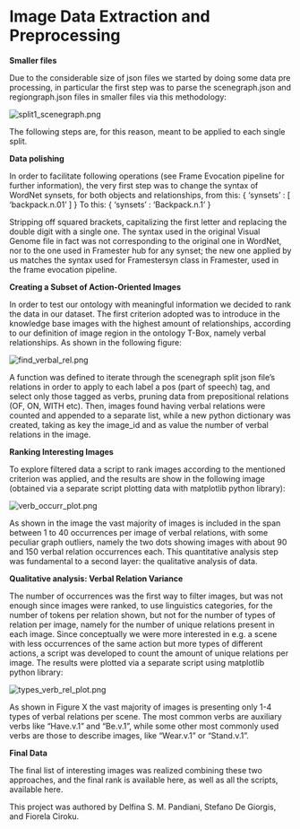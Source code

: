 # Image Data Extraction and Preprocessing

**Smaller files**

Due to the considerable size of json files we started by doing some data pre processing, in particular the first step was to parse the scenegraph.json and regiongraph.json files in smaller files via this methodology:

![split1_scenegraph.png](https://raw.githubusercontent.com/delfimpandiani/visualsense/main/4_Image_Data_Extraction_Preprocessing/split1_scenegraph.png)

The following steps are, for this reason, meant to be applied to each single split.

**Data polishing**

In order to facilitate following operations (see Frame Evocation pipeline for further information), the very first step was to change the syntax of WordNet synsets, for both objects and relationships, from this:
{
‘synsets’ : [ ‘backpack.n.01’ ]
}
To this:
{
‘synsets’ : ‘Backpack.n.1’
}

Stripping off squared brackets, capitalizing the first letter and replacing the double digit with a single one. The syntax used in the original Visual Genome file in fact was not corresponding to the original one in WordNet, nor to the one used in Framester hub for any synset; the new one applied by us matches the syntax used for Framestersyn class in Framester, used in the frame evocation pipeline.

**Creating a Subset of Action-Oriented Images**

In order to test our ontology with meaningful information we decided to rank the data in our dataset. The first criterion adopted was to introduce in the knowledge base images with the highest amount of relationships, according to our definition of image region in the ontology T-Box, namely verbal relationships.
As shown in the following figure:

![find_verbal_rel.png](https://raw.githubusercontent.com/delfimpandiani/visualsense/main/4_Image_Data_Extraction_Preprocessing/find_verbal_rel.png)


A function was defined to iterate through the scenegraph split json file’s relations in order to apply to each label a pos (part of speech) tag, and select only those tagged as verbs, pruning data from prepositional relations (OF, ON, WITH etc). 
Then, images found having verbal relations were counted and appended to a separate list, while a new python dictionary was created, taking as key the image_id and as value the number of verbal relations in the image.

**Ranking Interesting Images**

To explore filtered data a script to rank images according to the mentioned criterion was applied, and the results are show in the following image (obtained via a separate script plotting data with matplotlib python library):

![verb_occurr_plot.png](https://raw.githubusercontent.com/delfimpandiani/visualsense/main/4_Image_Data_Extraction_Preprocessing/verb_occurr_plot.png)


As shown in the image the vast majority of images is included in the span between 1 to 40 occurrences per image of verbal relations, with some peculiar graph outliers, namely the two dots showing images with about 90 and 150 verbal relation occurrences each.
This quantitative analysis step was fundamental to a second layer: the qualitative analysis of data.

**Qualitative analysis: Verbal Relation Variance**

The number of occurrences was the first way to filter images, but was not enough since images were ranked, to use linguistics categories, for the number of tokens per relation shown, but not for the number of types of relation per image, namely for the number of unique relations present in each image. Since conceptually we were more interested in e.g. a scene with less occurrences of the same action but more types of different actions, a script was developed to count the amount of unique relations per image.
The results were plotted via a separate script using matplotlib python library:

![types_verb_rel_plot.png](https://raw.githubusercontent.com/delfimpandiani/visualsense/main/4_Image_Data_Extraction_Preprocessing/types_verb_rel_plot.png)


As shown in Figure X the vast majority of images is presenting only 1-4 types of verbal relations per scene. The most common verbs are auxiliary verbs like “Have.v.1” and “Be.v.1”, while some other most commonly used verbs are those to describe images, like “Wear.v.1” or “Stand.v.1”.

**Final Data**

The final list of interesting images was realized combining these two approaches, and the final rank is available here, as well as all the scripts, available here. 






This project was authored by Delfina S. M. Pandiani, Stefano De Giorgis, and Fiorela Ciroku.
